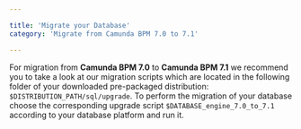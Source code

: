 ```yaml
---

title: 'Migrate your Database'
category: 'Migrate from Camunda BPM 7.0 to 7.1'

---
```



For migration from **Camunda BPM 7.0** to **Camunda BPM 7.1** we recommend you to take a look at our migration scripts which are located in the following folder of your downloaded pre-packaged distribution: `$DISTRIBUTION_PATH/sql/upgrade`. To perform the migration of your database choose the corresponding upgrade script `$DATABASE_engine_7.0_to_7.1` according to your database platform and run it.